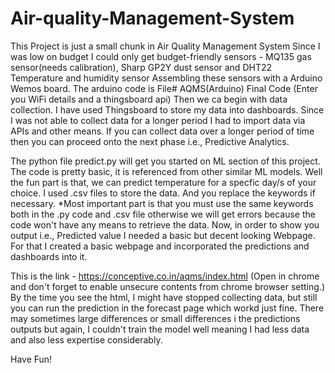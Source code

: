 # Air-quality-Management-System

This Project is just a small chunk in Air Quality Management System
Since I was low on budget I could only get budget-friendly sensors - MQ135 gas sensor(needs calibration), Sharp GP2Y dust sensor and DHT22 Temperature and humidity sensor
Assembling these sensors with a Arduino Wemos board.
The arduino code is File# AQMS(Arduino) Final Code (Enter you WiFi details and a thingsboard api)
Then we ca begin with data collection.
I have used Thingsboard to store my data into dashboards.
Since I was not able to collect data for a longer period I had to import data via APIs and other means.
If you can collect data over a longer period of time then you can proceed onto the next phase i.e., Predictive Analytics.

The python file predict.py will get you started on ML section of this project.
The code is pretty basic, it is referenced from other similar ML models.
Well the fun part is that, we can predict temperature for a specfic day/s of your choice.
I used .csv files to store the data. And you replace the keywords if necessary.
*Most important part is that you must use the same keywords both in the .py code and .csv file otherwise we will get errors because the code won't have any means to retrieve the data.
Now, in order to show you output i.e., Predicted value I needed a basic but decent looking Webpage.
For that I created a basic webpage and incorporated the predictions and dashboards into it.

This is the link - https://conceptive.co.in/aqms/index.html (Open in chrome and don't forget to enable unsecure contents from chrome browser setting.)
By the time you see the html, I might have stopped collecting data, but still you can run the prediction in the forecast page which workd just fine.
There may sometimes large differences or small differences i the predictions outputs but again, 
I couldn't train the model well meaning I had less data and also less expertise considerably.

Have Fun!
